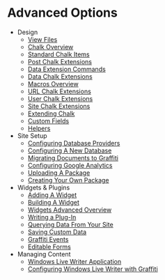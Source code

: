 # Advanced Options

* Design
	* [View Files](View-Files)
	* [Chalk Overview](Chalk-Overview)
	* [Standard Chalk Items](Standard-Chalk-Items)
	* [Post Chalk Extensions](Post-Chalk-Extensions)
	* [Data Extension Commands](Data-Extension-Commands)
	* [Data Chalk Extensions](Data-Chalk-Extensions)
	* [Macros Overview](Macros-Overview)
	* [URL Chalk Extensions](URL-Chalk-Extensions)
	* [User Chalk Extensions](User-Chalk-Extensions)
	* [Site Chalk Extensions](Site-Chalk-Extensions)
	* [Extending Chalk](Extending-Chalk)
	* [Custom Fields](Custom-Fields)
	* [Helpers](Helpers)
* Site Setup
	* [Configuring Database Providers](Configuring-Database-Providers)
	* [Configuring A New Database](Configuring-A-New-Database)
	* [Migrating Documents to Graffiti](Migrating-Documents-to-Graffiti)
	* [Configuring Google Analytics](Configuring-Google-Analytics)
	* [Uploading A Package](Uploading-A-Package)
	* [Creating Your Own Package](Creating-Your-Own-Package)
* Widgets & Plugins
	* [Adding A Widget](Adding-A-Widget)
	* [Building A Widget](Building-A-Widget)
	* [Widgets Advanced Overview](Widgets-Advanced-Overview)
	* [Writing a Plug-In](Writing-a-Plug-In)
	* [Querying Data From Your Site](Querying-Data-From-Your-Site)
	* [Saving Custom Data](Saving-Custom-Data)
	* [Graffiti Events](Graffiti-Events)
	* [Editable Forms](Editable-Forms)
* Managing Content
	* [Windows Live Writer Application](Windows-Live-Writer-Application)
	* [Configuring Windows Live Writer with Graffiti](Configuring-Windows-Live-Writer-with-Graffiti)